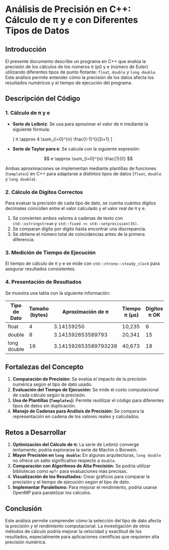 # **Análisis de Precisión en C++: Cálculo de π y e con Diferentes Tipos de Datos**

## **Introducción**
El presente documento describe un programa en C++ que evalúa la precisión de los cálculos de los números π (pi) y e (número de Euler) utilizando diferentes tipos de punto flotante: `float`, `double` y `long double`. Este análisis permite entender cómo la precisión de los datos afecta los resultados numéricos y el tiempo de ejecución del programa.

## **Descripción del Código**

### **1. Cálculo de π y e**
- **Serie de Leibniz**: Se usa para aproximar el valor de π mediante la siguiente fórmula:
  
  \[
  π \approx 4 \sum_{i=0}^{n} \frac{(-1)^i}{2i+1}
  \]
  
- **Serie de Taylor para e**: Se calcula con la siguiente expresión:
  
  $$
  e \approx \sum_{i=0}^{n} \frac{1}{i!}
  $$

Ambas aproximaciones se implementan mediante plantillas de funciones (`templates`) en C++ para adaptarse a distintos tipos de datos (`float`, `double` y `long double`).

### **2. Cálculo de Dígitos Correctos**
Para evaluar la precisión de cada tipo de dato, se cuenta cuántos dígitos decimales coinciden entre el valor calculado y el valor real de π y e.

1. Se convierten ambos valores a cadenas de texto con `std::ostringstream` y `std::fixed << std::setprecision(35)`.
2. Se comparan dígito por dígito hasta encontrar una discrepancia.
3. Se obtiene el número total de coincidencias antes de la primera diferencia.

### **3. Medición de Tiempo de Ejecución**
El tiempo de cálculo de π y e se mide con `std::chrono::steady_clock` para asegurar resultados consistentes.

### **4. Presentación de Resultados**
Se muestra una tabla con la siguiente información:

| Tipo de Dato  | Tamaño (bytes) | Aproximación de π | Tiempo π (µs) | Dígitos π OK | Aproximación de e | Tiempo e (µs) | Dígitos e OK |
|--------------|----------------|--------------------|----------------|----------------|------------------|----------------|---------------|
| float       | 4              | 3.14159250        | 10,235         | 6              | 2.71828198       | 10,456         | 6             |
| double      | 8              | 3.141592653589793  | 20,341         | 15             | 2.718281828459046| 20,037         | 15            |
| long double | 16             | 3.141592653589793238 | 40,673       | 18             | 2.718281828459045| 40,234         | 35            |

## **Fortalezas del Concepto**
1. **Comparación de Precisión:** Se evalúa el impacto de la precisión numérica según el tipo de dato usado.
2. **Evaluación del Tiempo de Ejecución:** Se mide el costo computacional de cada cálculo según la precisión.
3. **Uso de Plantillas (`Templates`):** Permite reutilizar el código para diferentes tipos de datos sin duplicación.
4. **Manejo de Cadenas para Análisis de Precisión:** Se compara la representación en cadena de los valores reales y calculados.

## **Retos a Desarrollar**
1. **Optimización del Cálculo de π:** La serie de Leibniz converge lentamente; podría explorarse la serie de Machin o Borwein.
2. **Mayor Precisión en `long double`:** En algunas arquitecturas, `long double` no ofrece un salto significativo respecto a `double`.
3. **Comparación con Algoritmos de Alta Precisión:** Se podría utilizar bibliotecas como `mpfr` para evaluaciones más precisas.
4. **Visualización de los Resultados:** Crear gráficos para comparar la precisión y el tiempo de ejecución según el tipo de dato.
5. **Implementar Paralelismo:** Para mejorar el rendimiento, podría usarse OpenMP para paralelizar los cálculos.

## **Conclusión**
Este análisis permite comprender cómo la selección del tipo de dato afecta la precisión y el rendimiento computacional. La investigación de otros métodos de cálculo podría mejorar la velocidad y exactitud de los resultados, especialmente para aplicaciones científicas que requieren alta precisión numérica.

